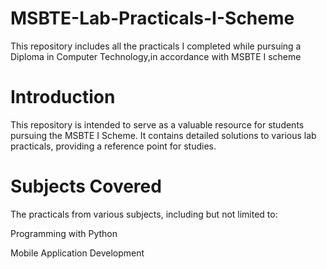# MSBTE-Lab-Practicals-I-Scheme
This repository includes all the practicals I completed while pursuing a Diploma in Computer Technology,in accordance with MSBTE I scheme

# Introduction
This repository is intended to serve as a valuable resource for students pursuing the MSBTE I Scheme. 
It contains detailed solutions to various lab practicals, providing a reference point for  studies.
# Subjects Covered
The practicals from various subjects, including but not limited to:

Programming with Python

Mobile Application Development
